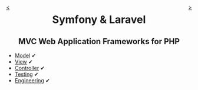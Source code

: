 <div style="float: right;">

[>](./index-7.md)

</div>
<div style="float: left;">

[<](./engineering-3.md)

</div>

<center>

Symfony & Laravel
=================

MVC Web Application Frameworks for PHP
---------------------------------------

</center>

* [Model](./model-0.md) ✔
* [View](./view-0.md) ✔
* [Controller](./controller-0.md) ✔
* [Testing](./testing-0.md) ✔
* [Engineering](./engineering-0.md) ✔
